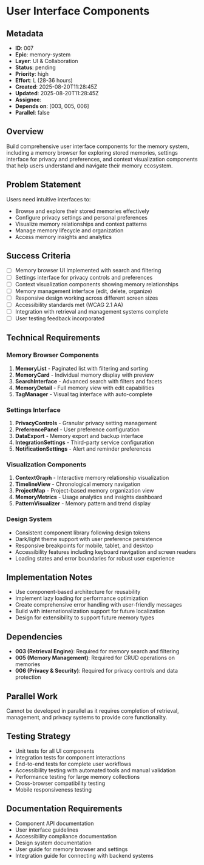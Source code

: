 # User Interface Components

## Metadata
- **ID**: 007
- **Epic**: memory-system  
- **Layer**: UI & Collaboration
- **Status**: pending
- **Priority**: high
- **Effort**: L (28-36 hours)
- **Created**: 2025-08-20T11:28:45Z
- **Updated**: 2025-08-20T11:28:45Z
- **Assignee**: 
- **Depends on**: [003, 005, 006]
- **Parallel**: false

## Overview
Build comprehensive user interface components for the memory system, including a memory browser for exploring stored memories, settings interface for privacy and preferences, and context visualization components that help users understand and navigate their memory ecosystem.

## Problem Statement
Users need intuitive interfaces to:
- Browse and explore their stored memories effectively
- Configure privacy settings and personal preferences
- Visualize memory relationships and context patterns
- Manage memory lifecycle and organization
- Access memory insights and analytics

## Success Criteria
- [ ] Memory browser UI implemented with search and filtering
- [ ] Settings interface for privacy controls and preferences
- [ ] Context visualization components showing memory relationships
- [ ] Memory management interface (edit, delete, organize)
- [ ] Responsive design working across different screen sizes
- [ ] Accessibility standards met (WCAG 2.1 AA)
- [ ] Integration with retrieval and management systems complete
- [ ] User testing feedback incorporated

## Technical Requirements

### Memory Browser Components
1. **MemoryList** - Paginated list with filtering and sorting
2. **MemoryCard** - Individual memory display with preview
3. **SearchInterface** - Advanced search with filters and facets
4. **MemoryDetail** - Full memory view with edit capabilities
5. **TagManager** - Visual tag interface with auto-complete

### Settings Interface
1. **PrivacyControls** - Granular privacy setting management
2. **PreferencePanel** - User preference configuration
3. **DataExport** - Memory export and backup interface
4. **IntegrationSettings** - Third-party service configuration
5. **NotificationSettings** - Alert and reminder preferences

### Visualization Components
1. **ContextGraph** - Interactive memory relationship visualization
2. **TimelineView** - Chronological memory navigation
3. **ProjectMap** - Project-based memory organization view
4. **MemoryMetrics** - Usage analytics and insights dashboard
5. **PatternVisualizer** - Memory pattern and trend display

### Design System
- Consistent component library following design tokens
- Dark/light theme support with user preference persistence
- Responsive breakpoints for mobile, tablet, and desktop
- Accessibility features including keyboard navigation and screen readers
- Loading states and error boundaries for robust user experience

## Implementation Notes
- Use component-based architecture for reusability
- Implement lazy loading for performance optimization
- Create comprehensive error handling with user-friendly messages
- Build with internationalization support for future localization
- Design for extensibility to support future memory types

## Dependencies
- **003 (Retrieval Engine)**: Required for memory search and filtering
- **005 (Memory Management)**: Required for CRUD operations on memories
- **006 (Privacy & Security)**: Required for privacy controls and data protection

## Parallel Work
Cannot be developed in parallel as it requires completion of retrieval, management, and privacy systems to provide core functionality.

## Testing Strategy
- Unit tests for all UI components
- Integration tests for component interactions
- End-to-end tests for complete user workflows
- Accessibility testing with automated tools and manual validation
- Performance testing for large memory collections
- Cross-browser compatibility testing
- Mobile responsiveness testing

## Documentation Requirements
- Component API documentation
- User interface guidelines
- Accessibility compliance documentation
- Design system documentation
- User guide for memory browser and settings
- Integration guide for connecting with backend systems